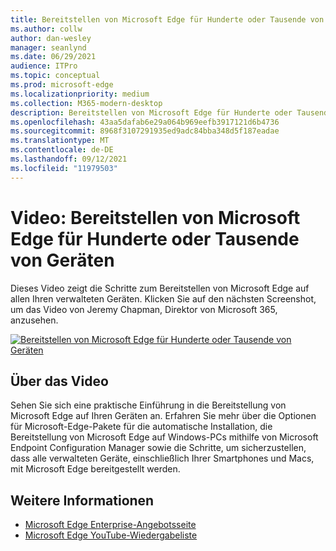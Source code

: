 ```yaml
---
title: Bereitstellen von Microsoft Edge für Hunderte oder Tausende von Geräten
ms.author: collw
author: dan-wesley
manager: seanlynd
ms.date: 06/29/2021
audience: ITPro
ms.topic: conceptual
ms.prod: microsoft-edge
ms.localizationpriority: medium
ms.collection: M365-modern-desktop
description: Bereitstellen von Microsoft Edge für Hunderte oder Tausende von Geräten
ms.openlocfilehash: 43aa5dafab6e29a064b969eefb3917121d6b4736
ms.sourcegitcommit: 8968f3107291935ed9adc84bba348d5f187eadae
ms.translationtype: MT
ms.contentlocale: de-DE
ms.lasthandoff: 09/12/2021
ms.locfileid: "11979503"
---
```

# <a name="video-deploy-microsoft-edge-to-hundreds-or-thousands-of-devices"></a>Video: Bereitstellen von Microsoft Edge für Hunderte oder Tausende von Geräten

Dieses Video zeigt die Schritte zum Bereitstellen von Microsoft Edge auf allen Ihren verwalteten Geräten. Klicken Sie auf den nächsten Screenshot, um das Video von Jeremy Chapman, Direktor von Microsoft 365, anzusehen.

[![Bereitstellen von Microsoft Edge für Hunderte oder Tausende von Geräten](media/microsoft-edge-video-deploy/0.png)](http://www.youtube.com/watch?v=o90UsN6g6NE "Deploy Microsoft Edge to hundreds or thousands of devices")

## <a name="about-the-video"></a>Über das Video

Sehen Sie sich eine praktische Einführung in die Bereitstellung von Microsoft Edge auf Ihren Geräten an. Erfahren Sie mehr über die Optionen für Microsoft-Edge-Pakete für die automatische Installation, die Bereitstellung von Microsoft Edge auf Windows-PCs mithilfe von Microsoft Endpoint Configuration Manager sowie die Schritte, um sicherzustellen, dass alle verwalteten Geräte, einschließlich Ihrer Smartphones und Macs, mit Microsoft Edge bereitgestellt werden.

## <a name="see-also"></a>Weitere Informationen

- [Microsoft Edge Enterprise-Angebotsseite](https://aka.ms/EdgeEnterprise)
- [Microsoft Edge YouTube-Wiedergabeliste](https://www.youtube.com/playlist?list=PLXtHYVsvn_b-uXh1tMeYpT-0iD8tD3tFy)
